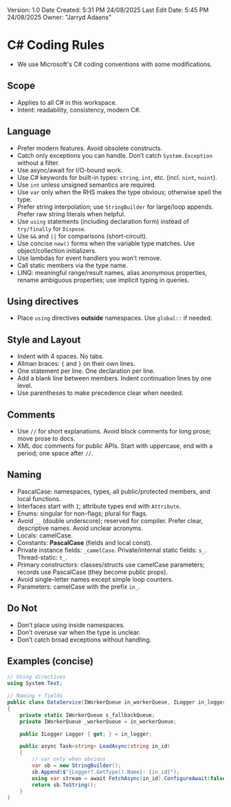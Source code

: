 Version: 1.0
Date Created: 5:31 PM 24/08/2025
Last Edit Date: 5:45 PM 24/08/2025
Owner: "Jarryd Adaens"

# C# Coding Rules
- We use Microsoft's C# coding conventions with some modifications.

## Scope
- Applies to all C# in this workspace.
- Intent: readability, consistency, modern C#.

## Language
- Prefer modern features. Avoid obsolete constructs.
- Catch only exceptions you can handle. Don’t catch `System.Exception` without a filter.
- Use async/await for I/O-bound work.
- Use C# keywords for built-in types: `string`, `int`, etc. (incl. `nint`, `nuint`).
- Use `int` unless unsigned semantics are required.
- Use `var` only when the RHS makes the type obvious; otherwise spell the type.
- Prefer string interpolation; use `StringBuilder` for large/loop appends. Prefer raw string literals when helpful.
- Use `using` statements (including declaration form) instead of `try/finally` for `Dispose`.
- Use `&&` and `||` for comparisons (short-circuit).
- Use concise `new()` forms when the variable type matches. Use object/collection initializers.
- Use lambdas for event handlers you won’t remove.
- Call static members via the type name.
- LINQ: meaningful range/result names, alias anonymous properties, rename ambiguous properties; use implicit typing in queries.

## Using directives
- Place `using` directives **outside** namespaces. Use `global::` if needed.

## Style and Layout
- Indent with 4 spaces. No tabs.
- Allman braces: `{` and `}` on their own lines.
- One statement per line. One declaration per line.
- Add a blank line between members. Indent continuation lines by one level.
- Use parentheses to make precedence clear when needed.

## Comments
- Use `//` for short explanations. Avoid block comments for long prose; move prose to docs.
- XML doc comments for public APIs. Start with uppercase, end with a period; one space after `//`.

## Naming
- PascalCase: namespaces, types, all public/protected members, and local functions.
- Interfaces start with `I`; attribute types end with `Attribute`.
- Enums: singular for non-flags; plural for flags.
- Avoid `__` (double underscore); reserved for compiler. Prefer clear, descriptive names. Avoid unclear acronyms.
- Locals: camelCase.
- Constants: **PascalCase** (fields and local const).
- Private instance fields: `_camelCase`. Private/internal static fields: `s_`. Thread-static: `t_`.
- Primary constructors: classes/structs use camelCase parameters; records use PascalCase (they become public props).
- Avoid single-letter names except simple loop counters.
- Parameters: camelCase with the prefix `in_`.

## Do Not

- Don’t place using inside namespaces.
- Don’t overuse var when the type is unclear.
- Don’t catch broad exceptions without handling.

## Examples (concise)
```csharp
// Using directives
using System.Text;

// Naming + fields
public class DataService(IWorkerQueue in_workerQueue, ILogger in_logger)
{
    private static IWorkerQueue s_fallbackQueue;
    private IWorkerQueue _workerQueue = in_workerQueue;

    public ILogger Logger { get; } = in_logger;

    public async Task<string> LoadAsync(string in_id)
    {
        // var only when obvious
        var sb = new StringBuilder();
        sb.Append($"{Logger?.GetType().Name}: {in_id}");
        using var stream = await FetchAsync(in_id).ConfigureAwait(false);
        return sb.ToString();
    }
}

``` 
